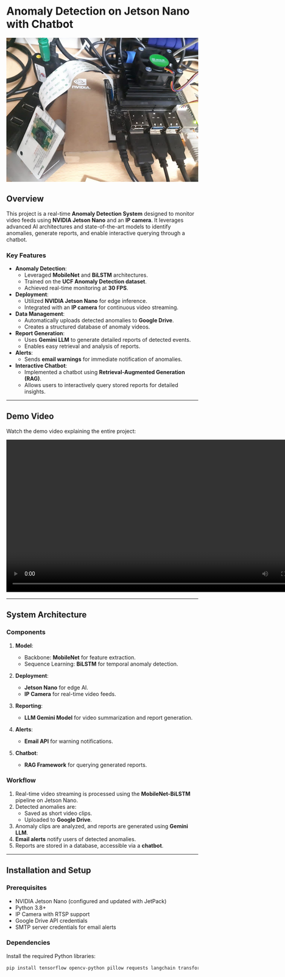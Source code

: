 # Anomaly Detection on Jetson Nano with Chatbot

![Project Banner](https://github.com/Shady-Abdelaziz/Anomaly-Detection-on-Jetson-Nano-with-Chatbot/blob/main/Jetson%20Nano/jetson.jpg?raw=true) <!-- Replace with an actual banner image -->

## Overview

This project is a real-time **Anomaly Detection System** designed to monitor video feeds using **NVIDIA Jetson Nano** and an **IP camera**. It leverages advanced AI architectures and state-of-the-art models to identify anomalies, generate reports, and enable interactive querying through a chatbot.

### Key Features

- **Anomaly Detection**:
  - Leveraged **MobileNet** and **BiLSTM** architectures.
  - Trained on the **UCF Anomaly Detection dataset**.
  - Achieved real-time monitoring at **30 FPS**.
- **Deployment**:
  - Utilized **NVIDIA Jetson Nano** for edge inference.
  - Integrated with an **IP camera** for continuous video streaming.
- **Data Management**:
  - Automatically uploads detected anomalies to **Google Drive**.
  - Creates a structured database of anomaly videos.
- **Report Generation**:
  - Uses **Gemini LLM** to generate detailed reports of detected events.
  - Enables easy retrieval and analysis of reports.
- **Alerts**:
  - Sends **email warnings** for immediate notification of anomalies.
- **Interactive Chatbot**:
  - Implemented a chatbot using **Retrieval-Augmented Generation (RAG)**.
  - Allows users to interactively query stored reports for detailed insights.

---

## Demo Video

Watch the demo video explaining the entire project:

<video width="800" controls>
  <source src="https://github.com/Shady-Abdelaziz/Anomaly-Detection-on-Jetson-Nano-with-Chatbot/blob/main/Anomaly%20Detection%20Demo.mp4?raw=true" type="video/mp4">
  Your browser does not support the video tag.
</video>


---

## System Architecture

### Components

1. **Model**:
   - Backbone: **MobileNet** for feature extraction.
   - Sequence Learning: **BiLSTM** for temporal anomaly detection.

2. **Deployment**:
   - **Jetson Nano** for edge AI.
   - **IP Camera** for real-time video feeds.

3. **Reporting**:
   - **LLM Gemini Model** for video summarization and report generation.

4. **Alerts**:
   - **Email API** for warning notifications.

5. **Chatbot**:
   - **RAG Framework** for querying generated reports.

### Workflow

1. Real-time video streaming is processed using the **MobileNet-BiLSTM** pipeline on Jetson Nano.
2. Detected anomalies are:
   - Saved as short video clips.
   - Uploaded to **Google Drive**.
3. Anomaly clips are analyzed, and reports are generated using **Gemini LLM**.
4. **Email alerts** notify users of detected anomalies.
5. Reports are stored in a database, accessible via a **chatbot**.

---

## Installation and Setup

### Prerequisites

- NVIDIA Jetson Nano (configured and updated with JetPack)
- Python 3.8+
- IP Camera with RTSP support
- Google Drive API credentials
- SMTP server credentials for email alerts

### Dependencies

Install the required Python libraries:

```bash
pip install tensorflow opencv-python pillow requests langchain transformers

